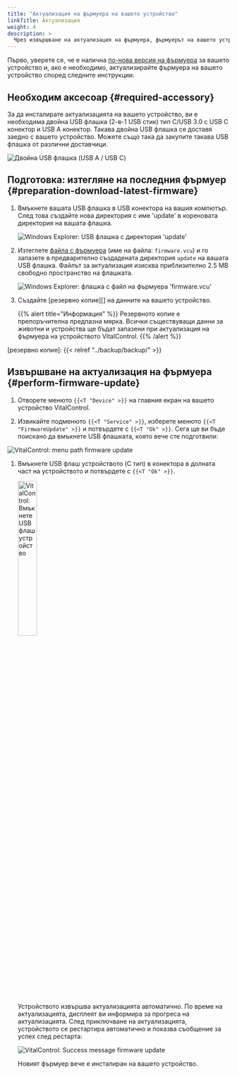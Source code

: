 ```yaml
---
title: "Актуализация на фърмуера на вашето устройство"
linkTitle: Актуализация
weight: 4
description: >
  Чрез извършване на актуализация на фърмуера, фърмуерът на вашето устройство VitalControl може да бъде обновен до последните налични версии.
---
```

Първо, уверете се, че е налична [по-нова версия на фърмуера](../versions/) за вашето устройство и, ако е необходимо, актуализирайте фърмуера на вашето устройство според следните инструкции.

## Необходим аксесоар {#required-accessory}

За да инсталирате актуализацията на вашето устройство, ви е необходима двойна USB флашка (2-в-1 USB стик) тип C/USB 3.0 с USB C конектор и USB A конектор. Такава двойна USB флашка се доставя заедно с вашето устройство. Можете също така да закупите такава USB флашка от различни доставчици.

![Двойна USB флашка (USB A / USB C)](/images/firmware/update/usb-dual-stick.svg "Двойна USB флашка")

## Подготовка: изтегляне на последния фърмуер {#preparation-download-latest-firmware}

1. Вмъкнете вашата USB флашка в USB конектора на вашия компютър. След това създайте нова директория с име 'update' в кореновата директория на вашата флашка.

    ![Windows Explorer: USB флашка с директория 'update'](../images/create-folder-update.png "USB флашка: директория 'update'")

1. Изтеглете [файла с фърмуера](/download/firmware.vcu) (име на файла: `firmware.vcu`) и го запазете в предварително създадената директория `update` на вашата USB флашка. Файлът за актуализация изисква приблизително 2.5 MB свободно пространство на флашката.

    ![Windows Explorer: флашка с файл на фърмуера 'firmware.vcu'](../images/save-firmware-file.png "Флашка с файл на фърмуера")

1. Създайте [резервно копие][] на данните на вашето устройство.

    {{% alert title="Информация" %}}
Резервното копие е препоръчителна предпазна мярка. Всички съществуващи данни за животни и устройства ще бъдат запазени при актуализация на фърмуера на устройството VitalControl.
    {{% /alert %}}

[резервно копие]: {{< relref "../backup/backup/" >}}

## Извършване на актуализация на фърмуера {#perform-firmware-update}

1. Отворете менюто `{{<T "Device" >}}` на главния екран на вашето устройство VitalControl.

1. Извикайте подменюто `{{<T "Service" >}}`, изберете менюто `{{<T "FirmwareUpdate" >}}` и потвърдете с `{{<T "Ok" >}}`. Сега ще ви бъде поискано да вмъкнете USB флашката, която вече сте подготвили:

![VitalControl: menu path firmware update](../images/firmware-update.png "Firmware update")

1. Вмъкнете USB флаш устройството (C тип) в конектора в долната част на устройството и потвърдете с `{{<T "Ok" >}}`.

    <img src="/images/firmware/update/plug-in-dual-usb-stick.svg" alt="VitalControl: Вмъкнете USB флаш устройство" title="Вмъкнете USB флаш устройство" width="30%" />

    Устройството извършва актуализацията автоматично. По време на актуализацията, дисплеят ви информира за прогреса на актуализацията. След приключване на актуализацията, устройството се рестартира автоматично и показва съобщение за успех след рестарта:

   ![VitalControl: Success message firmware update](../images/update-success.png "Success firmware update")

   Новият фърмуер вече е инсталиран на вашето устройство.

